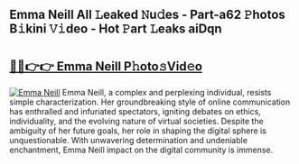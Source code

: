 ## Emma Neill All 𝙻eaked 𝙽u𝚍es - Part-a62 𝙿hotos B𝚒kini 𝚅𝚒deo - Hot 𝙿art 𝙻eaks aiDqn

# <h2><a href="http://ld0b4xb.urlbe.top/?page=Emma+Neill">🔗🔗👉👉 Emma Neill P𝚑oto𝚜Vid𝚎o</a></h2>

[![Emma Neill](https://i.imgur.com/eBuTRDB.gif)](http://ld0b4xb.urlbe.top/?page=Emma+Neill)
Emma Neill, a complex and perplexing individual, resists simple characterization. Her groundbreaking style of online communication has enthralled and infuriated spectators, igniting debates on ethics, individuality, and the evolving nature of virtual societies. Despite the ambiguity of her future goals, her role in shaping the digital sphere is unquestionable. With unwavering determination and undeniable enchantment, Emma Neill impact on the digital community is immense.
